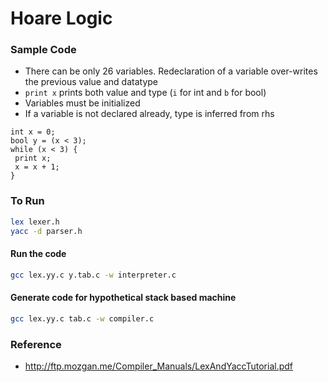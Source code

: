 # Hoare Logic

### Sample Code
 * There can be only 26 variables. Redeclaration of a variable over-writes the previous value and datatype
 * `print x` prints both value and type (`i` for int and `b` for bool)
 * Variables must be initialized
 * If a variable is not declared already, type is inferred from rhs
```
int x = 0;
bool y = (x < 3);
while (x < 3) {
 print x;
 x = x + 1;
}
```

### To Run
```bash
lex lexer.h
yacc -d parser.h
```
#### Run the code
```bash
gcc lex.yy.c y.tab.c -w interpreter.c
```

#### Generate code for hypothetical stack based machine
```bash
gcc lex.yy.c tab.c -w compiler.c
```

### Reference
* http://ftp.mozgan.me/Compiler_Manuals/LexAndYaccTutorial.pdf

